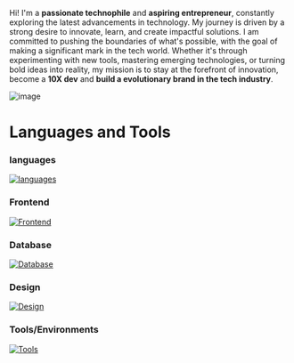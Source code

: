 Hi! I'm a **passionate technophile** and **aspiring entrepreneur**, constantly exploring the latest advancements in technology. My journey is driven by a strong desire to innovate, learn, and create impactful solutions. I am committed to pushing the boundaries of what's possible, with the goal of making a significant mark in the tech world. Whether it's through experimenting with new tools, mastering emerging technologies, or turning bold ideas into reality, my mission is to stay at the forefront of innovation, become a **10X dev** and **build a evolutionary brand in the tech industry**.

![image](img.gif)

# Languages and Tools

### languages

[![languages](https://skillicons.dev/icons?i=c,java,py,sklearn,tensorflow)](https://skillicons.dev)

### Frontend

[![Frontend](https://skillicons.dev/icons?i=html,css,scss,bootstrap,js)](https://skillicons.dev)

### Database

[![Database](https://skillicons.dev/icons?i=mysql)](https://skillicons.dev)

### Design

[![Design](https://skillicons.dev/icons?i=figma,ps,pr)](https://skillicons.dev)

### Tools/Environments

[![Tools](https://skillicons.dev/icons?i=git,bash,vscode,windows,linux,apple,discord,notion,obsidian)](https://skillicons.dev)

<div align="right">
  

</div>
